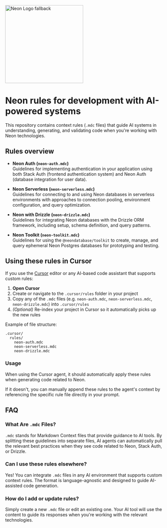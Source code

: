 <picture>
  <source media="(prefers-color-scheme: dark)" srcset="https://neon.com/brand/neon-logo-dark-color.svg">
  <source media="(prefers-color-scheme: light)" srcset="https://neon.com/brand/neon-logo-light-color.svg">
  <img width="250px" alt="Neon Logo fallback" src="https://neon.com/brand/neon-logo-dark-color.svg">
</picture>

# Neon rules for development with AI-powered systems

This repository contains context rules (`.mdc` files) that guide AI systems in understanding, generating, and validating code when you're working with Neon technologies.

## Rules overview

- **Neon Auth (`neon-auth.mdc`)**  
  Guidelines for implementing authentication in your application using both Stack Auth (frontend authentication system) and Neon Auth (database integration for user data).

- **Neon Serverless (`neon-serverless.mdc`)**  
  Guidelines for connecting to and using Neon databases in serverless environments with approaches to connection pooling, environment configuration, and query optimization.

- **Neon with Drizzle (`neon-drizzle.mdc`)**  
  Guidelines for integrating Neon databases with the Drizzle ORM framework, including setup, schema definition, and query patterns.

- **Neon Toolkit (`neon-toolkit.mdc`)**  
  Guidelines for using the `@neondatabase/toolkit` to create, manage, and query
  ephemeral Neon Postgres databases for prototyping and testing.

## Using these rules in Cursor

If you use the [Cursor](https://www.cursor.so/) editor or any AI-based code assistant that supports custom rules:

1. **Open Cursor**
2. Create or navigate to the `.cursor/rules` folder in your project
3. Copy any of the `.mdc` files (e.g. `neon-auth.mdc`, `neon-serverless.mdc`, `neon-drizzle.mdc`) into `.cursor/rules`
4. *(Optional)* Re-index your project in Cursor so it automatically picks up the new rules

Example of file structure:

```
.cursor/
  rules/
    neon-auth.mdc
    neon-serverless.mdc
    neon-drizzle.mdc
```

### Usage

When using the Cursor agent, it should automatically apply these rules when generating code related to Neon.

If it doesn't, you can manually append these rules to the agent's context by referencing the specific rule file directly in your prompt.

## FAQ

### What Are `.mdc` Files?
`.mdc` stands for Markdown Context files that provide guidance to AI tools. By splitting these guidelines into separate files, AI agents can automatically pull the relevant best practices when they see code related to Neon, Stack Auth, or Drizzle.

### Can I use these rules elsewhere?
Yes! You can integrate `.mdc` files in any AI environment that supports custom context rules. The format is language-agnostic and designed to guide AI-assisted code generation.

### How do I add or update rules?
Simply create a new `.mdc` file or edit an existing one. Your AI tool will use the content to guide its responses when you're working with the relevant technologies.
